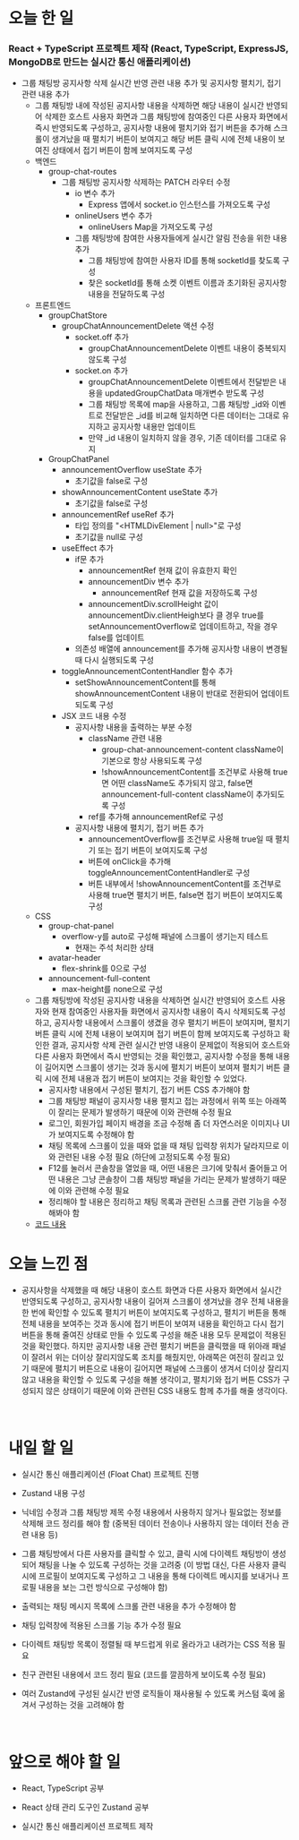 # 오늘 한 일

### React + TypeScript 프로젝트 제작 (React, TypeScript, ExpressJS, MongoDB로 만드는 실시간 통신 애플리케이션)

- 그룹 채팅방 공지사항 삭제 실시간 반영 관련 내용 추가 및 공지사항 펼치기, 접기 관련 내용 추가
  - 그룹 채팅방 내에 작성된 공지사항 내용을 삭제하면 해당 내용이 실시간 반영되어 삭제한 호스트 사용자 화면과 그룹 채팅방에 참여중인 다른 사용자 화면에서 즉시 반영되도록 구성하고, 공지사항 내용에 펼치기와 접기 버튼을 추가해 스크롤이 생겨났을 때 펼치기 버튼이 보여지고 해당 버튼 클릭 시에 전체 내용이 보여진 상태에서 접기 버튼이 함께 보여지도록 구성
  - 백엔드
    - group-chat-routes
      - 그룹 채팅방 공지사항 삭제하는 PATCH 라우터 수정
        - io 변수 추가
          - Express 앱에서 socket.io 인스턴스를 가져오도록 구성
        - onlineUsers 변수 추가
          - onlineUsers Map을 가져오도록 구성
        - 그룹 채팅방에 참여한 사용자들에게 실시간 알림 전송을 위한 내용 추가
          - 그룹 채팅방에 참여한 사용자 ID를 통해 socketId를 찾도록 구성
          - 찾은 socketId를 통해 소켓 이벤트 이름과 초기화된 공지사항 내용을 전달하도록 구성
  - 프론트엔드
    - groupChatStore
      - groupChatAnnouncementDelete 액션 수정
        - socket.off 추가
          - groupChatAnnouncementDelete 이벤트 내용이 중복되지 않도록 구성
        - socket.on 추가
          - groupChatAnnouncementDelete 이벤트에서 전달받은 내용을 updatedGroupChatData 매개변수 받도록 구성
          - 그룹 채팅방 목록에 map을 사용하고, 그룹 채팅방 \_id와 이벤트로 전달받은 \_id를 비교해 일치하면 다른 데이터는 그대로 유지하고 공지사항 내용만 업데이트
          - 만약 \_id 내용이 일치하지 않을 경우, 기존 데이터를 그대로 유지
    - GroupChatPanel
      - announcementOverflow useState 추가
        - 초기값을 false로 구성
      - showAnnouncementContent useState 추가
        - 초기값을 false로 구성
      - announcementRef useRef 추가
        - 타입 정의를 "<HTMLDivElement | null>"로 구성
        - 초기값을 null로 구성
      - useEffect 추가
        - if문 추가
          - announcementRef 현재 값이 유효한지 확인
          - announcementDiv 변수 추가
            - announcementRef 현재 값을 저장하도록 구성
          - announcementDiv.scrollHeight 값이 announcementDiv.clientHeigh보다 클 경우 true를 setAnnouncementOverflow로 업데이트하고, 작을 경우 false를 업데이트
        - 의존성 배열에 announcement를 추가해 공지사항 내용이 변경될 때 다시 실행되도록 구성
      - toggleAnnouncementContentHandler 함수 추가
        - setShowAnnouncementContent를 통해 showAnnouncementContent 내용이 반대로 전환되어 업데이트되도록 구성
      - JSX 코드 내용 수정
        - 공지사항 내용을 출력하는 부분 수정
          - className 관련 내용
            - group-chat-announcement-content className이 기본으로 항상 사용되도록 구성
            - !showAnnouncementContent를 조건부로 사용해 true면 어떤 className도 추가되지 않고, false면 announcement-full-content className이 추가되도록 구성
          - ref를 추가해 announcementRef로 구성
        - 공지사항 내용에 펼치기, 접기 버튼 추가
          - announcementOverflow를 조건부로 사용해 true일 때 펼치기 또는 접기 버튼이 보여지도록 구성
          - 버튼에 onClick을 추가해 toggleAnnouncementContentHandler로 구성
          - 버튼 내부에서 !showAnnouncementContent를 조건부로 사용해 true면 펼치기 버튼, false면 접기 버튼이 보여지도록 구성
  - CSS
    - group-chat-panel
      - overflow-y를 auto로 구성해 패널에 스크롤이 생기는지 테스트
        - 현재는 주석 처리한 상태
    - avatar-header
      - flex-shrink를 0으로 구성
    - announcement-full-content
      - max-height를 none으로 구성
  - 그룹 채팅방에 작성된 공지사항 내용을 삭제하면 실시간 반영되어 호스트 사용자와 현재 참여중인 사용자들 화면에서 공지사항 내용이 즉시 삭제되도록 구성하고, 공지사항 내용에서 스크롤이 생겼을 경우 펼치기 버튼이 보여지며, 펼치기 버튼 클릭 시에 전체 내용이 보여지며 접기 버튼이 함께 보여지도록 구성하고 확인한 결과, 공지사항 삭제 관련 실시간 반영 내용이 문제없이 적용되어 호스트와 다른 사용자 화면에서 즉시 반영되는 것을 확인했고, 공지사항 수정을 통해 내용이 길어지면 스크롤이 생기는 것과 동시에 펼치기 버튼이 보여져 펼치기 버튼 클릭 시에 전체 내용과 접기 버튼이 보여지는 것을 확인할 수 있었다.
    - 공지사항 내용에서 구성된 펼치기, 접기 버튼 CSS 추가해야 함
    - 그룹 채팅방 패널이 공지사항 내용 펼치고 접는 과정에서 위쪽 또는 아래쪽이 잘리는 문제가 발생하기 때문에 이와 관련해 수정 필요
    - 로그인, 회원가입 페이지 배경을 조금 수정해 좀 더 자연스러운 이미지나 UI가 보여지도록 수정해야 함
    - 채팅 목록에 스크롤이 있을 때와 없을 때 채팅 입력창 위치가 달라지므로 이와 관련된 내용 수정 필요 (하단에 고정되도록 수정 필요)
    - F12를 눌러서 콘솔창을 열었을 때, 어떤 내용은 크기에 맞춰서 줄어들고 어떤 내용은 그냥 콘솔창이 그룹 채팅방 패널을 가리는 문제가 발생하기 때문에 이와 관련해 수정 필요
    - 정리해야 할 내용은 정리하고 채팅 목록과 관련된 스크롤 관련 기능을 수정해봐야 함
  - [코드 내용](https://github.com/jeongsangtae/float-chat/commit/059a26de6d82715c33ac63bbe2ff3493cd965d46)

# 오늘 느낀 점

- 공지사항을 삭제했을 때 해당 내용이 호스트 화면과 다른 사용자 화면에서 실시간 반영되도록 구성하고, 공지사항 내용이 길어져 스크롤이 생겨났을 경우 전체 내용을 한 번에 확인할 수 있도록 펼치기 버튼이 보여지도록 구성하고, 펼치기 버튼을 통해 전체 내용을 보여주는 것과 동시에 접기 버튼이 보여져 내용을 확인하고 다시 접기 버튼을 통해 줄여진 상태로 만들 수 있도록 구성을 해준 내용 모두 문제없이 적용된 것을 확인했다. 하지만 공지사항 내용 관련 펼치기 버튼을 클릭했을 때 위아래 패널이 잘려서 위는 더이상 잘리지않도록 조치를 해줬지만, 아래쪽은 여전히 잘리고 있기 때문에 펼치기 버튼으로 내용이 길어지면 패널에 스크롤이 생겨서 더이상 잘리지 않고 내용을 확인할 수 있도록 구성을 해볼 생각이고, 펼치기와 접기 버튼 CSS가 구성되지 않은 상태이기 때문에 이와 관련된 CSS 내용도 함께 추가를 해줄 생각이다.

<br />

# 내일 할 일

- 실시간 통신 애플리케이션 (Float Chat) 프로젝트 진행

- Zustand 내용 구성

- 닉네임 수정과 그룹 채팅방 제목 수정 내용에서 사용하지 않거나 필요없는 정보를 삭제해 코드 정리를 해야 함 (중복된 데이터 전송이나 사용하지 않는 데이터 전송 관련 내용 등)

- 그룹 채팅방에서 다른 사용자를 클릭할 수 있고, 클릭 시에 다이렉트 채팅방이 생성되어 채팅을 나눌 수 있도록 구성하는 것을 고려중 (이 방법 대신, 다른 사용자 클릭 시에 프로필이 보여지도록 구성하고 그 내용을 통해 다이렉트 메시지를 보내거나 프로필 내용을 보는 그런 방식으로 구성해야 함)

- 출력되는 채팅 메시지 목록에 스크롤 관련 내용을 추가 수정해야 함

- 채팅 입력창에 적용된 스크롤 기능 추가 수정 필요

- 다이렉트 채팅방 목록이 정렬될 때 부드럽게 위로 올라가고 내려가는 CSS 적용 필요

- 친구 관련된 내용에서 코드 정리 필요 (코드를 깔끔하게 보이도록 수정 필요)

- 여러 Zustand에 구성된 실시간 반영 로직들이 재사용될 수 있도록 커스텀 훅에 옮겨서 구성하는 것을 고려해야 함

<br />

# 앞으로 해야 할 일

- React, TypeScript 공부

- React 상태 관리 도구인 Zustand 공부

- 실시간 통신 애플리케이션 프로젝트 제작
